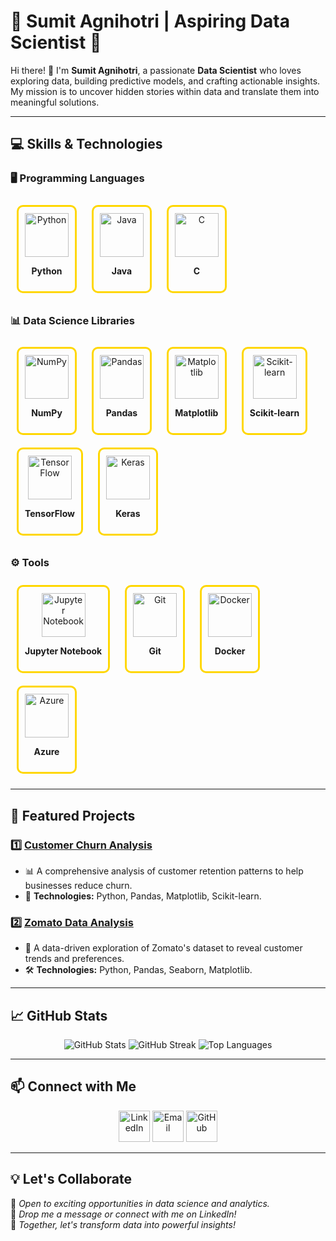 # 🌟 **Sumit Agnihotri | Aspiring Data Scientist** 🌟

Hi there! 👋 I'm **Sumit Agnihotri**, a passionate **Data Scientist** who loves exploring data, building predictive models, and crafting actionable insights. My mission is to uncover hidden stories within data and translate them into meaningful solutions.

---

## 💻 **Skills & Technologies**

### 🖥️ **Programming Languages**
<p align="center">
  <div style="display: inline-block; text-align: center; margin: 10px; border: 3px solid gold; padding: 10px; border-radius: 10px;">
    <img src="https://cdn.jsdelivr.net/gh/devicons/devicon/icons/python/python-original.svg" alt="Python" width="70" height="70" />
    <p><b>Python</b></p>
  </div>
  <div style="display: inline-block; text-align: center; margin: 10px; border: 3px solid gold; padding: 10px; border-radius: 10px;">
    <img src="https://cdn.jsdelivr.net/gh/devicons/devicon/icons/java/java-original.svg" alt="Java" width="70" height="70" />
    <p><b>Java</b></p>
  </div>
  <div style="display: inline-block; text-align: center; margin: 10px; border: 3px solid gold; padding: 10px; border-radius: 10px;">
    <img src="https://cdn.jsdelivr.net/gh/devicons/devicon/icons/c/c-original.svg" alt="C" width="70" height="70" />
    <p><b>C</b></p>
  </div>
</p>

### 📊 **Data Science Libraries**
<p align="center">
  <div style="display: inline-block; text-align: center; margin: 10px; border: 3px solid gold; padding: 10px; border-radius: 10px;">
    <img src="https://cdn.jsdelivr.net/gh/devicons/devicon/icons/numpy/numpy-original.svg" alt="NumPy" width="70" height="70" />
    <p><b>NumPy</b></p>
  </div>
  <div style="display: inline-block; text-align: center; margin: 10px; border: 3px solid gold; padding: 10px; border-radius: 10px;">
    <img src="https://cdn.jsdelivr.net/gh/devicons/devicon/icons/pandas/pandas-original.svg" alt="Pandas" width="70" height="70" />
    <p><b>Pandas</b></p>
  </div>
  <div style="display: inline-block; text-align: center; margin: 10px; border: 3px solid gold; padding: 10px; border-radius: 10px;">
    <img src="https://upload.wikimedia.org/wikipedia/commons/8/84/Matplotlib_icon.svg" alt="Matplotlib" width="70" height="70" />
    <p><b>Matplotlib</b></p>
  </div>
  <div style="display: inline-block; text-align: center; margin: 10px; border: 3px solid gold; padding: 10px; border-radius: 10px;">
    <img src="https://upload.wikimedia.org/wikipedia/commons/0/05/Scikit_learn_logo_small.svg" alt="Scikit-learn" width="70" height="70" />
    <p><b>Scikit-learn</b></p>
  </div>
  <div style="display: inline-block; text-align: center; margin: 10px; border: 3px solid gold; padding: 10px; border-radius: 10px;">
    <img src="https://cdn.jsdelivr.net/gh/devicons/devicon/icons/tensorflow/tensorflow-original.svg" alt="TensorFlow" width="70" height="70" />
    <p><b>TensorFlow</b></p>
  </div>
  <div style="display: inline-block; text-align: center; margin: 10px; border: 3px solid gold; padding: 10px; border-radius: 10px;">
    <img src="https://cdn.jsdelivr.net/gh/devicons/devicon/icons/keras/keras-original.svg" alt="Keras" width="70" height="70" />
    <p><b>Keras</b></p>
  </div>
</p>

### ⚙️ **Tools**
<p align="center">
  <div style="display: inline-block; text-align: center; margin: 10px; border: 3px solid gold; padding: 10px; border-radius: 10px;">
    <img src="https://cdn.jsdelivr.net/gh/devicons/devicon/icons/jupyter/jupyter-original.svg" alt="Jupyter Notebook" width="70" height="70" />
    <p><b>Jupyter Notebook</b></p>
  </div>
  <div style="display: inline-block; text-align: center; margin: 10px; border: 3px solid gold; padding: 10px; border-radius: 10px;">
    <img src="https://cdn.jsdelivr.net/gh/devicons/devicon/icons/git/git-original.svg" alt="Git" width="70" height="70" />
    <p><b>Git</b></p>
  </div>
  <div style="display: inline-block; text-align: center; margin: 10px; border: 3px solid gold; padding: 10px; border-radius: 10px;">
    <img src="https://cdn.jsdelivr.net/gh/devicons/devicon/icons/docker/docker-original.svg" alt="Docker" width="70" height="70" />
    <p><b>Docker</b></p>
  </div>
  <div style="display: inline-block; text-align: center; margin: 10px; border: 3px solid gold; padding: 10px; border-radius: 10px;">
    <img src="https://cdn.jsdelivr.net/gh/devicons/devicon/icons/azure/azure-original.svg" alt="Azure" width="70" height="70" />
    <p><b>Azure</b></p>
  </div>
</p>

---

## 🌟 **Featured Projects**

### 1️⃣ **[Customer Churn Analysis](https://github.com/Sumit-Agnihotri/Customer-Churn-Analysis)**
- 📊 A comprehensive analysis of customer retention patterns to help businesses reduce churn.
- 🔧 **Technologies:** Python, Pandas, Matplotlib, Scikit-learn.

### 2️⃣ **[Zomato Data Analysis](https://github.com/Sumit-Agnihotri/Zomato-Data-Analysis)**
- 🍴 A data-driven exploration of Zomato's dataset to reveal customer trends and preferences.
- 🛠️ **Technologies:** Python, Pandas, Seaborn, Matplotlib.

---

## 📈 **GitHub Stats**
<p align="center">
  <img src="https://github-readme-stats.vercel.app/api?username=Sumit-Agnihotri&show_icons=true&theme=radical" alt="GitHub Stats" />
  <img src="https://github-readme-streak-stats.herokuapp.com/?user=Sumit-Agnihotri&theme=radical" alt="GitHub Streak" />
  <img src="https://github-readme-stats.vercel.app/api/top-langs/?username=Sumit-Agnihotri&layout=compact&theme=radical" alt="Top Languages" />
</p>

---

## 📫 **Connect with Me**
<p align="center">
  <a href="https://www.linkedin.com/in/sumit-agnihotri/"><img src="https://cdn.jsdelivr.net/gh/devicons/devicon/icons/linkedin/linkedin-original.svg" alt="LinkedIn" width="50" height="50" /></a>
  <a href="sagnihotri9710@gmail.com"><img src="https://cdn.jsdelivr.net/gh/devicons/devicon/icons/google/google-original.svg" alt="Email" width="50" height="50" /></a>
  <a href="https://github.com/Sumit-Agnihotri"><img src="https://cdn.jsdelivr.net/gh/devicons/devicon/icons/github/github-original.svg" alt="GitHub" width="50" height="50" /></a>
</p>

---

## 💡 **Let's Collaborate**
🚀 *Open to exciting opportunities in data science and analytics.*  
📧 *Drop me a message or connect with me on LinkedIn!*  
🌟 *Together, let's transform data into powerful insights!*
